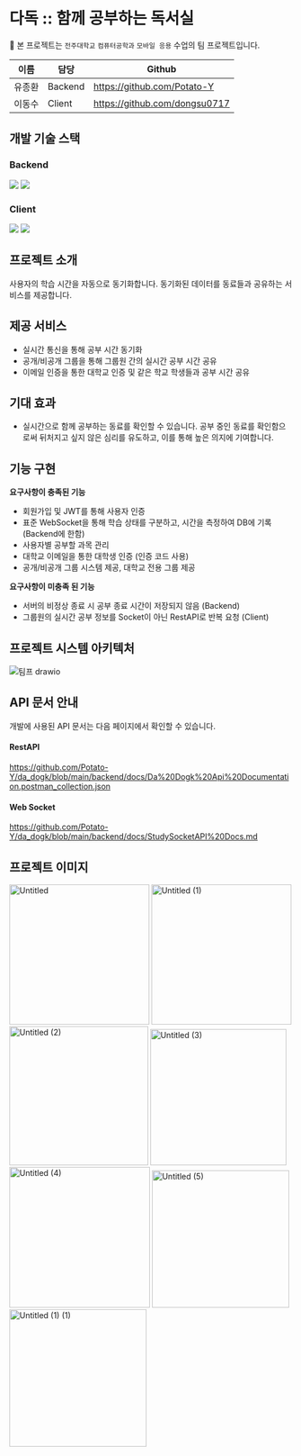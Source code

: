 # 다독 :: 함께 공부하는 독서실
🏫 본 프로젝트는 `전주대학교` `컴퓨터공학과` `모바일 응용` 수업의 팀 프로젝트입니다.

|이름|담당|Github|
|---|---|---|
|유종환|Backend|https://github.com/Potato-Y|
|이동수|Client|https://github.com/dongsu0717|

## 개발 기술 스택
### Backend
<img src="https://img.shields.io/badge/Spring Boot-6DB33F?style=for-the-badge&logo=springboot&logoColor=white">
<img src="https://img.shields.io/badge/jwt-000000?style=for-the-badge&logo=jsonwebtokens&logoColor=white">

### Client
<img src="https://img.shields.io/badge/Kotlin-7F52FF?style=for-the-badge&logo=kotlin&logoColor=white"> 
<img src="https://img.shields.io/badge/Android-34A853?style=for-the-badge&logo=android&logoColor=white">

## 프로젝트 소개
사용자의 학습 시간을 자동으로 동기화합니다. 동기화된 데이터를 동료들과 공유하는 서비스를 제공합니다.

## 제공 서비스
- 실시간 통신을 통해 공부 시간 동기화
- 공개/비공개 그룹을 통해 그룹원 간의 실시간 공부 시간 공유
- 이메일 인증을 통한 대학교 인증 및 같은 학교 학생들과 공부 시간 공유

## 기대 효과
- 실시간으로 함께 공부하는 동료를 확인할 수 있습니다. 공부 중인 동료를 확인함으로써 뒤처지고 싶지 않은 심리를 유도하고, 이를 통해 높은 의지에 기여합니다.

## 기능 구현
**요구사항이 충족된 기능**
- 회원가입 및 JWT를 통해 사용자 인증
- 표준 WebSocket을 통해 학습 상태를 구분하고, 시간을 측정하여 DB에 기록 (Backend에 한함)
- 사용자별 공부할 과목 관리
- 대학교 이메일을 통한 대학생 인증 (인증 코드 사용)
- 공개/비공개 그룹 시스템 제공, 대학교 전용 그룹 제공

**요구사항이 미충족 된 기능**
- 서버의 비정상 종료 시 공부 종료 시간이 저장되지 않음 (Backend)
- 그룹원의 실시간 공부 정보를 Socket이 아닌 RestAPI로 반복 요청 (Client)

## 프로젝트 시스템 아키텍처
![팀프 drawio](https://github.com/Potato-Y/da_dogk/assets/68105481/c31d210d-81be-4751-ac29-8b0d6900a074)


## API 문서 안내
개발에 사용된 API 문서는 다음 페이지에서 확인할 수 있습니다.

#### RestAPI
https://github.com/Potato-Y/da_dogk/blob/main/backend/docs/Da%20Dogk%20Api%20Documentation.postman_collection.json

#### Web Socket
https://github.com/Potato-Y/da_dogk/blob/main/backend/docs/StudySocketAPI%20Docs.md

## 프로젝트 이미지
<img width="249" alt="Untitled" src="https://github.com/Potato-Y/da_dogk/assets/68105481/57433359-7302-46b7-ad32-0fc85dcb1dd3">
<img width="249" alt="Untitled (1)" src="https://github.com/Potato-Y/da_dogk/assets/68105481/35bc6d33-d290-4fd5-9b49-74922187bb33">
<img width="247" alt="Untitled (2)" src="https://github.com/Potato-Y/da_dogk/assets/68105481/9c3e6d5b-2127-4112-b887-42e1e4060923">
<img width="242" alt="Untitled (3)" src="https://github.com/Potato-Y/da_dogk/assets/68105481/06932e5c-72ef-4dfc-b9af-fc5bf0413351">
<img width="250" alt="Untitled (4)" src="https://github.com/Potato-Y/da_dogk/assets/68105481/9007539b-b9a6-484e-9111-f5760b67425c">
<img width="244" alt="Untitled (5)" src="https://github.com/Potato-Y/da_dogk/assets/68105481/f559ccd9-53cf-4445-9808-999f5e311df7">
<img width="244" alt="Untitled (1) (1)" src="https://github.com/Potato-Y/da_dogk/assets/68105481/8c5391af-4443-412c-a6d3-2fc222f0639b">
